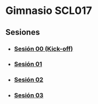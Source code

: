# Gimnasio SCL017

## Sesiones

- ### [Sesión 00 (Kick-off)](./session-00.md)
- ### [Sesión 01](./session-01.md)
- ### [Sesión 02](./session-02.md)
- ### [Sesión 03](./session-03.md)

